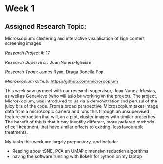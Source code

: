 # Week 1

## Assigned Research Topic:
Microscopium: clustering and interactive visualisation of high content screening images

*Research Project #*: 17

*Research Supervisor*: Juan Nunez-Iglesias

*Research Team*: James Ryan, Draga Doncila Pop

*Microscopium Github*: https://github.com/microscopium

This week saw us meet with our research supervisor, Juan Nunez-Iglesias, as well as Genevieve (who will aslo be working on the project).
The project, Microscopium, was introduced to us via a demonstration and perusal of the juicy bits of the code.
From a broad perspective, Microscopium takes image data from a microscopic camera and runs this through an unsupervised feature extraction that will, on a plot, cluster images with similar properties.
The benefit of this is that it may identifiy different, more prefered methods of cell treatment, that have similar effects to existing, less favourable treatments.

My tasks this week are largely preparatory, and include:
- Reading about tSNE, PCA an UMAP dimension reduction algorithms
- having the software running with Bokeh for python on my laptop
